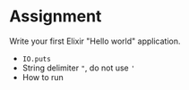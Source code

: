 # Assignment

Write your first Elixir "Hello world" application.

* `IO.puts`
* String delimiter `"`, do not use `'`
* How to run
